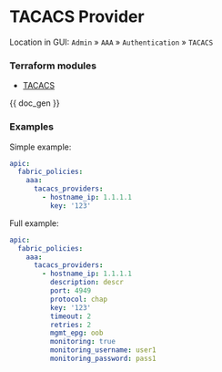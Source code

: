 # TACACS Provider

Location in GUI:
`Admin` » `AAA` » `Authentication` » `TACACS`

### Terraform modules

* [TACACS](https://registry.terraform.io/modules/netascode/tacacs/aci/latest)

{{ doc_gen }}

### Examples

Simple example:

```yaml
apic:
  fabric_policies:
    aaa:
      tacacs_providers:
        - hostname_ip: 1.1.1.1
          key: '123'
```

Full example:

```yaml
apic:
  fabric_policies:
    aaa:
      tacacs_providers:
        - hostname_ip: 1.1.1.1
          description: descr
          port: 4949
          protocol: chap
          key: '123'
          timeout: 2
          retries: 2
          mgmt_epg: oob
          monitoring: true
          monitoring_username: user1
          monitoring_password: pass1
```
